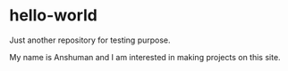 # hello-world

Just another repository for testing purpose.

My name is Anshuman and I am interested in making projects on this site.
